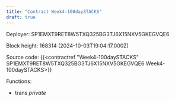 ```yaml
---
title: "Contract Week4-100daySTACKS"
draft: true
---
```

Deployer: SP1EMXT9RET8W5TXQ325BG3TJ6X15NXV5GKEGVQE6


 



Block height: 168314 (2024-10-03T19:04:17.000Z)

Source code: {{<contractref "Week4-100daySTACKS" SP1EMXT9RET8W5TXQ325BG3TJ6X15NXV5GKEGVQE6 Week4-100daySTACKS>}}

Functions:

* trans _private_
